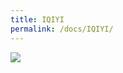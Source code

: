 ```yaml
---
title: IQIYI
permalink: /docs/IQIYI/
---
```


<img src="https://www.minidc.cf/assets/img/IQIYI.jpg">